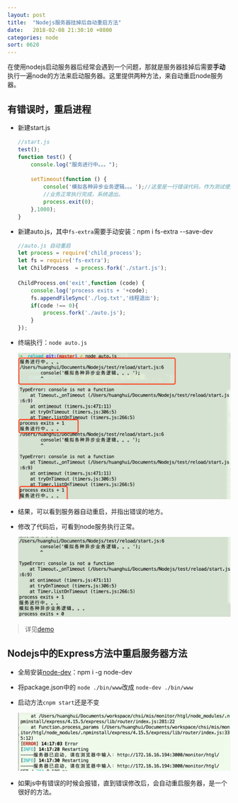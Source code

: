 ```yaml
---
layout: post
title:  "Nodejs服务器挂掉后自动重启方法"
date:   2018-02-08 21:30:10 +0800
categories: node
sort: 0620
---
```


在使用nodejs启动服务器后经常会遇到一个问题，那就是服务器挂掉后需要**手动**执行一遍node的方法来启动服务器。这里提供两种方法，来自动重启node服务器。

## 有错误时，重启进程

- 新建start.js

  ```js
  //start.js
  test();
  function test() {
      console.log("服务进行中。。。");
   
      setTimeout(function () {
          console('模拟各种异步业务逻辑。。。');//这里是一行错误代码，作为测试使用
          //业务正常执行完成，系统退出。
          process.exit(0);
      },1000);
  }
  ```

- 新建auto.js，其中`fs-extra`需要手动安装：npm i fs-extra --save-dev

  ```js
  //auto.js 自动重启
  let process = require('child_process');
  let fs = require('fs-extra');
  let ChildProcess  = process.fork('./start.js');
   
  ChildProcess.on('exit',function (code) {
      console.log('process exits + '+code);
      fs.appendFileSync('./log.txt','线程退出');
      if(code !== 0){
          process.fork('./auto.js');
      }
  });
  ```

- 终端执行：`node auto.js`

  ![效果图](../../assets/node/2001.png)

- 结果，可以看到服务器自动重启，并指出错误的地方。

- 修改了代码后，可看到node服务执行正常。

  ![效果图](../../assets/node/2002.png)

> 详见[demo](https://github.com/huanghui8030/Node/tree/master/test/reload)

## Nodejs中的Express方法中重启服务器方法

- 全局安装[node-dev](https://www.npmjs.com/package/nodedev)：npm i -g node-dev

- 将package.json中的 `node ./bin/www`改成 `node-dev ./bin/www`

- 启动方法`cnpm start`还是不变

  ![效果图](../../assets/node/2003.png)

- 如果js中有错误的时候会报错，直到错误修改后，会自动重启服务器，是一个很好的方法。

  ​



